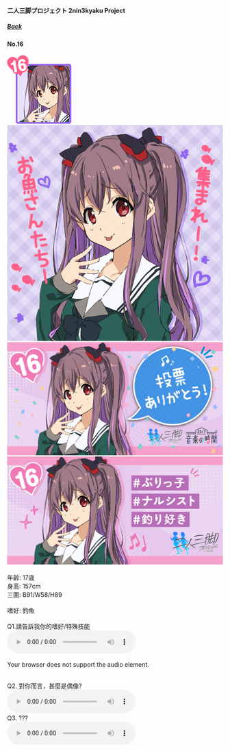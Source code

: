 #### 二人三脚プロジェクト 2nin3kyaku Project
##### [Back](2nin3kyaku_List.md)

#### No.16
<img src="../../../Img/Nanaon/2nin3kyaku/16/16_thumb.png"><br>
<img src="../../../Img/Nanaon/2nin3kyaku/16/16_main.png"><br>
<img src="../../../Img/Nanaon/2nin3kyaku/16/16_thanks.png"><br>
<img src="../../../Img/Nanaon/2nin3kyaku/16/16_desc.png"><br>
<br>
年齡: 17歳<br>
身高: 157cm<br>
三圍: B91/W58/H89<br>
<br>
嗜好: 釣魚<br>
<br>
Q1.請告訴我你的嗜好/特殊技能<br>
<audio controls="controls">
  <source type="audio/mp3" src="../../../Resources/2nin3kyaku/No16_voice_1.mp3"></source>
  <p>Your browser does not support the audio element.</p>
</audio><br>
Q2. 對你而言，甚麼是偶像? <br>
<audio controls="controls">
  <source type="audio/mp3" src="../../../Resources/2nin3kyaku/No16_voice_2.mp3"></source>
  <p>Your browser does not support the audio element.</p>
</audio><br>
Q3. ??? <br>
<audio controls="controls">
  <source type="audio/mp3" src="../../../Resources/2nin3kyaku/No16_voice_3.mp3"></source>
  <p>Your browser does not support the audio element.</p>
</audio><br>